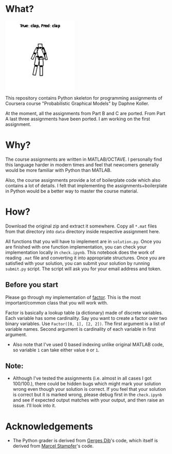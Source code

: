 # What?

![Claps](clap.gif)

This repository contains Python skeleton for programming 
assignments of Coursera course "Probabilistic Graphical Models" by Daphne Koller.

At the moment, all the assignments from Part B and C are ported. 
From Part A last three assignments have been ported. I am working on the first assignment.

# Why?

The course assignments are written in MATLAB/OCTAVE. I personally find
this language harder in modern times and feel that newcomers generally
would be more familiar with Python than MATLAB. 

Also, the course assignments provide a lot of boilerplate code which also contains
a lot of details. I felt that implementing the assignments+boilerplate
in Python would be a better way to master the course material.

# How?

Download the original zip and extract it somewhere. Copy all `*.mat` files 
from that directory into `data` directory inside respective assignment here.

All functions that you will have to implement are in `solution.py`. 
Once you are finished with one function implementation, you can check 
your implementation locally in `check.ipynb`. This notebook does 
the work of reading `.mat` file and converting it into appropriate
structures. Once you are satisfied with your solution, you can 
submit your solution by running `submit.py` script. The script
will ask you for your email address and token.

## Before you start
Please go through my implementation of [factor](commons/factor.py). 
This is the most important/common class that you will work with.

Factor is basically a lookup table (a dictionary) made of discrete variables.
Each variable has some cardinality. Say you want to create a factor over two binary variables. Use `Factor([0, 1], [2, 2])`. The first argument is a list
of variable names. Second argument is cardinality of each variable in first 
argument.

- Also note that I've used 0 based indexing unlike original MATLAB code, so variable `1` can 
take either value `0` or `1`.

## Note:
- Although I've tested the assignments (i.e. almost in all cases I got 100/100.), there 
could be hidden bugs which might mark your solution wrong even though your solution is correct. If you feel that your solution is correct but it is marked wrong, please debug first 
in the `check.ipynb` and see if expected output matches with your output, and then raise an issue. I'll look into it.

# Acknowledgements 
- The Python grader is derived from [Gerges Dib](https://github.com/dibgerge/ml-coursera-python-assignments)'s code, which itself is derived from [Marcel Stampfer](https://github.com/mstampfer/Coursera-Stanford-ML-Python)'s code.
